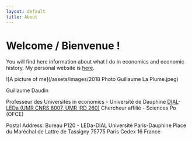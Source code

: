 ```yaml
---
layout: default
title: About
---
```

# Welcome / Bienvenue !

You will find here information about what I do in economics and economic history. My personal website is [here](http://gdaudin.perso.free.fr/).

![A picture of me](/assets/images/2018 Photo Guillaume La Plume.jpeg)



Guillaume Daudin

Professeur des Universités in economics - Université de Dauphine
[DIAL](https://dial.ird.fr/)-[LEDa (UMR CNRS 8007, UMR IRD 260)](https://leda.dauphine.fr/)
Chercheur affilié - Sciences Po (OFCE)


Postal Address: 
Bureau P120 - LEDa-DIAL
Université Paris-Dauphine
Place du Maréchal de Lattre de Tassigny
75775 Paris Cedex 16
France




